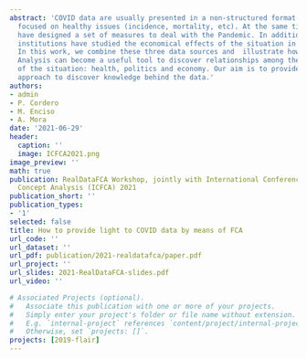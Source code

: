 ```yaml
---
abstract: 'COVID data are usually presented in a non-structured format and mainly
  focused on healthy issues (incidence, mortality, etc). At the same time, Governments
  have designed a set of measures to deal with the Pandemic. In addition, several
  institutions have studied the economical effects of the situation in each country.
  In this work, we combine these three data sources and  illustrate how Formal Concept
  Analysis can become a useful tool to discover relationships among these three views
  of the situation: health, politics and economy. Our aim is to provide an implication-driven
  approach to discover knowledge behind the data.'
authors:
- admin
- P. Cordero
- M. Enciso
- A. Mora
date: '2021-06-29'
header:
  caption: ''
  image: ICFCA2021.png
image_preview: ''
math: true
publication: RealDataFCA Workshop, jointly with International Conference on Formal
  Concept Analysis (ICFCA) 2021
publication_short: ''
publication_types:
- '1'
selected: false
title: How to provide light to COVID data by means of FCA
url_code: ''
url_dataset: ''
url_pdf: publication/2021-realdatafca/paper.pdf
url_project: ''
url_slides: 2021-RealDataFCA-slides.pdf
url_video: ''

# Associated Projects (optional).
#   Associate this publication with one or more of your projects.
#   Simply enter your project's folder or file name without extension.
#   E.g. `internal-project` references `content/project/internal-project/index.md`.
#   Otherwise, set `projects: []`.
projects: [2019-flair]
---
```


